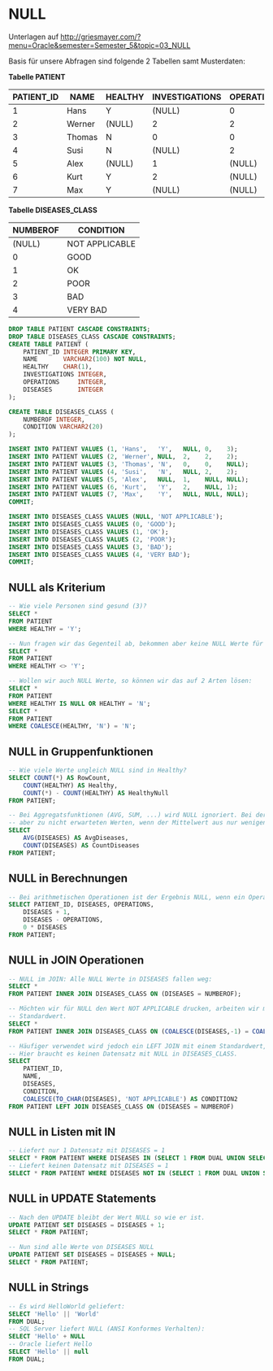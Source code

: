 # NULL

Unterlagen auf http://griesmayer.com/?menu=Oracle&semester=Semester_5&topic=03_NULL

Basis für unsere Abfragen sind folgende 2 Tabellen samt Musterdaten:

**Tabelle PATIENT**

| PATIENT_ID	| NAME  	| HEALTHY	| INVESTIGATIONS	| OPERATIONS	| DISEASES	| 
| ----------	| ------	| -------	| --------------	| ----------	| --------	| 
| 1         	| Hans  	| Y      	| (NULL)        	| 0         	| 3       	| 
| 2         	| Werner	| (NULL)  	| 2             	| 2         	| 2       	| 
| 3         	| Thomas	| N      	| 0             	| 0         	| (NULL)   	| 
| 4         	| Susi  	| N      	| (NULL)	     	| 2         	| 2       	| 
| 5         	| Alex  	| (NULL)  	| 1             	| (NULL)    	| (NULL)   	| 
| 6         	| Kurt  	| Y      	| 2             	| (NULL)   		| 1       	| 
| 7         	| Max   	| Y      	| (NULL)           	| (NULL)    	| (NULL)   	| 

**Tabelle DISEASES_CLASS**

| NUMBEROF	| CONDITION     	| 
| --------	| --------------	| 
| (NULL)   	| NOT APPLICABLE	| 
| 0       	| GOOD          	| 
| 1       	| OK            	| 
| 2       	| POOR          	| 
| 3       	| BAD           	| 
| 4       	| VERY BAD      	| 


```sql
DROP TABLE PATIENT CASCADE CONSTRAINTS;
DROP TABLE DISEASES_CLASS CASCADE CONSTRAINTS;
CREATE TABLE PATIENT (
	PATIENT_ID INTEGER PRIMARY KEY,
	NAME       VARCHAR2(100) NOT NULL,
	HEALTHY    CHAR(1),
	INVESTIGATIONS INTEGER,
	OPERATIONS     INTEGER,
	DISEASES       INTEGER
);

CREATE TABLE DISEASES_CLASS (
    NUMBEROF INTEGER,
    CONDITION VARCHAR2(20)
);

INSERT INTO PATIENT VALUES (1, 'Hans',   'Y',   NULL, 0,    3);
INSERT INTO PATIENT VALUES (2, 'Werner', NULL,  2,    2,    2);
INSERT INTO PATIENT VALUES (3, 'Thomas', 'N',   0,    0,    NULL);
INSERT INTO PATIENT VALUES (4, 'Susi',   'N',   NULL, 2,    2);
INSERT INTO PATIENT VALUES (5, 'Alex',   NULL,  1,    NULL, NULL);
INSERT INTO PATIENT VALUES (6, 'Kurt',   'Y',   2,    NULL, 1);
INSERT INTO PATIENT VALUES (7, 'Max',    'Y',   NULL, NULL, NULL);
COMMIT;

INSERT INTO DISEASES_CLASS VALUES (NULL, 'NOT APPLICABLE');
INSERT INTO DISEASES_CLASS VALUES (0, 'GOOD');
INSERT INTO DISEASES_CLASS VALUES (1, 'OK');
INSERT INTO DISEASES_CLASS VALUES (2, 'POOR');
INSERT INTO DISEASES_CLASS VALUES (3, 'BAD');
INSERT INTO DISEASES_CLASS VALUES (4, 'VERY BAD');
COMMIT;
```

## NULL als Kriterium
```sql
-- Wie viele Personen sind gesund (3)?
SELECT *
FROM PATIENT
WHERE HEALTHY = 'Y';

-- Nun fragen wir das Gegenteil ab, bekommen aber keine NULL Werte für HEALTHY.
SELECT *
FROM PATIENT
WHERE HEALTHY <> 'Y';

-- Wollen wir auch NULL Werte, so können wir das auf 2 Arten lösen:
SELECT *
FROM PATIENT
WHERE HEALTHY IS NULL OR HEALTHY = 'N';
SELECT *
FROM PATIENT
WHERE COALESCE(HEALTHY, 'N') = 'N';
```

## NULL in Gruppenfunktionen
```sql
-- Wie viele Werte ungleich NULL sind in Healthy?
SELECT COUNT(*) AS RowCount, 
	COUNT(HEALTHY) AS Healthy, 
	COUNT(*) - COUNT(HEALTHY) AS HealthyNull
FROM PATIENT;

-- Bei Aggregatsfunktionen (AVG, SUM, ...) wird NULL ignoriert. Bei der Mittelwertbildung führt dies
-- aber zu nicht erwarteten Werten, wenn der Mittelwert aus nur wenigen Datensätzen berechnet wurde.
SELECT 
	AVG(DISEASES) AS AvgDiseases, 
	COUNT(DISEASES) AS CountDiseases
FROM PATIENT;
```

## NULL in Berechnungen
```sql
-- Bei arithmetischen Operationen ist der Ergebnis NULL, wenn ein Operand NULL ist.
SELECT PATIENT_ID, DISEASES, OPERATIONS, 
    DISEASES + 1, 
    DISEASES - OPERATIONS,
    0 * DISEASES
FROM PATIENT;
```

## NULL in JOIN Operationen
```sql
-- NULL im JOIN: Alle NULL Werte in DISEASES fallen weg:
SELECT *
FROM PATIENT INNER JOIN DISEASES_CLASS ON (DISEASES = NUMBEROF);

-- Möchten wir für NULL den Wert NOT APPLICABLE drucken, arbeiten wir mit COALESCE und einem nicht verwendeten
-- Standardwert.
SELECT *
FROM PATIENT INNER JOIN DISEASES_CLASS ON (COALESCE(DISEASES,-1) = COALESCE(NUMBEROF,-1))

-- Häufiger verwendet wird jedoch ein LEFT JOIN mit einem Standardwert, wenn der Fremdschlüssel NULL ist.
-- Hier braucht es keinen Datensatz mit NULL in DISEASES_CLASS.
SELECT 
    PATIENT_ID, 
    NAME, 
    DISEASES, 
    CONDITION, 
    COALESCE(TO_CHAR(DISEASES), 'NOT APPLICABLE') AS CONDITION2
FROM PATIENT LEFT JOIN DISEASES_CLASS ON (DISEASES = NUMBEROF)
```

## NULL in Listen mit IN
```sql
-- Liefert nur 1 Datensatz mit DISEASES = 1
SELECT * FROM PATIENT WHERE DISEASES IN (SELECT 1 FROM DUAL UNION SELECT NULL FROM DUAL);
-- Liefert keinen Datensatz mit DISEASES = 1
SELECT * FROM PATIENT WHERE DISEASES NOT IN (SELECT 1 FROM DUAL UNION SELECT NULL FROM DUAL);
```

## NULL in UPDATE Statements
```sql
-- Nach den UPDATE bleibt der Wert NULL so wie er ist.
UPDATE PATIENT SET DISEASES = DISEASES + 1;
SELECT * FROM PATIENT;

-- Nun sind alle Werte von DISEASES NULL
UPDATE PATIENT SET DISEASES = DISEASES + NULL;
SELECT * FROM PATIENT;
```

## NULL in Strings
```sql
-- Es wird HelloWorld geliefert:
SELECT 'Hello' || 'World'
FROM DUAL;
-- SQL Server liefert NULL (ANSI Konformes Verhalten):
SELECT 'Hello' + NULL
-- Oracle liefert Hello
SELECT 'Hello' || null
FROM DUAL;
```
